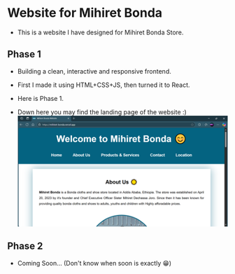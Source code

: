 # Website for Mihiret Bonda 
- This is a website I have designed for Mihiret Bonda Store.

## Phase 1
- Building a clean, interactive and responsive frontend.
- First I made it using HTML+CSS+JS, then turned it to React.
- <a href="https://mihiret-bonda.vercel.app/" style="text-decoration: none">Here</a> is Phase 1.

- Down here you may find the landing page of the website :)
  <img src = "https://github.com/Kirubel-Eshetu/Image_Repo/blob/main/Mihiret_Bonda.png" alt="Mihiret Bonda Landing Page" />

## Phase 2
- Coming Soon... (Don't know when soon is exactly 😁)
